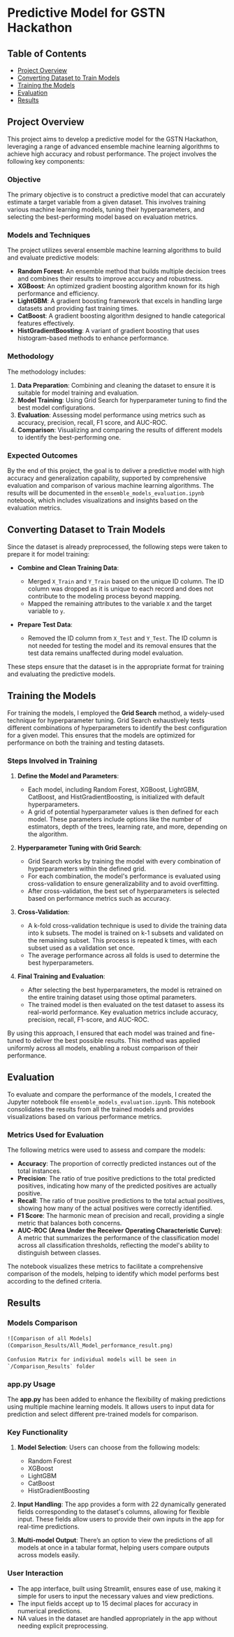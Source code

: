 # Predictive Model for GSTN Hackathon

## Table of Contents
- [Project Overview](#project-overview)
- [Converting Dataset to Train Models](#converting-dataset-to-train-models)
- [Training the Models](#training-the-models)
- [Evaluation](#evaluation)
- [Results](#results)

## Project Overview

This project aims to develop a predictive model for the GSTN Hackathon, leveraging a range of advanced ensemble machine learning algorithms to achieve high accuracy and robust performance. The project involves the following key components:

### Objective

The primary objective is to construct a predictive model that can accurately estimate a target variable from a given dataset. This involves training various machine learning models, tuning their hyperparameters, and selecting the best-performing model based on evaluation metrics.

### Models and Techniques

The project utilizes several ensemble machine learning algorithms to build and evaluate predictive models:
- **Random Forest**: An ensemble method that builds multiple decision trees and combines their results to improve accuracy and robustness.
- **XGBoost**: An optimized gradient boosting algorithm known for its high performance and efficiency.
- **LightGBM**: A gradient boosting framework that excels in handling large datasets and providing fast training times.
- **CatBoost**: A gradient boosting algorithm designed to handle categorical features effectively.
- **HistGradientBoosting**: A variant of gradient boosting that uses histogram-based methods to enhance performance.

### Methodology

The methodology includes:
1. **Data Preparation**: Combining and cleaning the dataset to ensure it is suitable for model training and evaluation.
2. **Model Training**: Using Grid Search for hyperparameter tuning to find the best model configurations.
3. **Evaluation**: Assessing model performance using metrics such as accuracy, precision, recall, F1 score, and AUC-ROC.
4. **Comparison**: Visualizing and comparing the results of different models to identify the best-performing one.

### Expected Outcomes

By the end of this project, the goal is to deliver a predictive model with high accuracy and generalization capability, supported by comprehensive evaluation and comparison of various machine learning algorithms. The results will be documented in the `ensemble_models_evaluation.ipynb` notebook, which includes visualizations and insights based on the evaluation metrics.

## Converting Dataset to Train Models

Since the dataset is already preprocessed, the following steps were taken to prepare it for model training:

- **Combine and Clean Training Data**: 
  - Merged `X_Train` and `Y_Train` based on the unique ID column. The ID column was dropped as it is unique to each record and does not contribute to the modeling process beyond mapping.
  - Mapped the remaining attributes to the variable `X` and the target variable to `y`.

- **Prepare Test Data**:
  - Removed the ID column from `X_Test` and `Y_Test`. The ID column is not needed for testing the model and its removal ensures that the test data remains unaffected during model evaluation.

These steps ensure that the dataset is in the appropriate format for training and evaluating the predictive models.


## Training the Models

For training the models, I employed the **Grid Search** method, a widely-used technique for hyperparameter tuning. Grid Search exhaustively tests different combinations of hyperparameters to identify the best configuration for a given model. This ensures that the models are optimized for performance on both the training and testing datasets.

### Steps Involved in Training

1. **Define the Model and Parameters**: 
   - Each model, including Random Forest, XGBoost, LightGBM, CatBoost, and HistGradientBoosting, is initialized with default hyperparameters.
   - A grid of potential hyperparameter values is then defined for each model. These parameters include options like the number of estimators, depth of the trees, learning rate, and more, depending on the algorithm.

2. **Hyperparameter Tuning with Grid Search**:
   - Grid Search works by training the model with every combination of hyperparameters within the defined grid.
   - For each combination, the model's performance is evaluated using cross-validation to ensure generalizability and to avoid overfitting.
   - After cross-validation, the best set of hyperparameters is selected based on performance metrics such as accuracy.

3. **Cross-Validation**:
   - A k-fold cross-validation technique is used to divide the training data into k subsets. The model is trained on k-1 subsets and validated on the remaining subset. This process is repeated k times, with each subset used as a validation set once.
   - The average performance across all folds is used to determine the best hyperparameters.

4. **Final Training and Evaluation**:
   - After selecting the best hyperparameters, the model is retrained on the entire training dataset using those optimal parameters.
   - The trained model is then evaluated on the test dataset to assess its real-world performance. Key evaluation metrics include accuracy, precision, recall, F1-score, and AUC-ROC.

By using this approach, I ensured that each model was trained and fine-tuned to deliver the best possible results. This method was applied uniformly across all models, enabling a robust comparison of their performance.

## Evaluation

To evaluate and compare the performance of the models, I created the Jupyter notebook file `ensemble_models_evaluation.ipynb`. This notebook consolidates the results from all the trained models and provides visualizations based on various performance metrics.

### Metrics Used for Evaluation

The following metrics were used to assess and compare the models:

- **Accuracy**: The proportion of correctly predicted instances out of the total instances.
- **Precision**: The ratio of true positive predictions to the total predicted positives, indicating how many of the predicted positives are actually positive.
- **Recall**: The ratio of true positive predictions to the total actual positives, showing how many of the actual positives were correctly identified.
- **F1 Score**: The harmonic mean of precision and recall, providing a single metric that balances both concerns.
- **AUC-ROC (Area Under the Receiver Operating Characteristic Curve)**: A metric that summarizes the performance of the classification model across all classification thresholds, reflecting the model's ability to distinguish between classes.

The notebook visualizes these metrics to facilitate a comprehensive comparison of the models, helping to identify which model performs best according to the defined criteria.

## Results

### Models Comparison
    
    ![Comparison of all Models](Comparison_Results/All_Model_performance_result.png)

    Confusion Matrix for individual models will be seen in `/Comparison_Results` folder


### app.py Usage

The **app.py** has been added to enhance the flexibility of making predictions using multiple machine learning models. It allows users to input data for prediction and select different pre-trained models for comparison.

### Key Functionality
1. **Model Selection**: Users can choose from the following models:
   - Random Forest
   - XGBoost
   - LightGBM
   - CatBoost
   - HistGradientBoosting

2. **Input Handling**: The app provides a form with 22 dynamically generated fields corresponding to the dataset's columns, allowing for flexible input. These fields allow users to provide their own inputs in the app for real-time predictions.

3. **Multi-model Output**: There’s an option to view the predictions of all models at once in a tabular format, helping users compare outputs across models easily.

### User Interaction
- The app interface, built using Streamlit, ensures ease of use, making it simple for users to input the necessary values and view predictions. 
- The input fields accept up to 15 decimal places for accuracy in numerical predictions.
- NA values in the dataset are handled appropriately in the app without needing explicit preprocessing.
